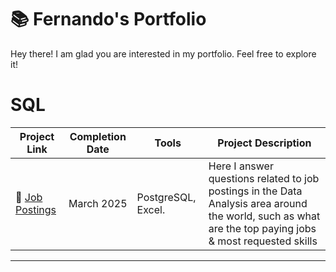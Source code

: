 # 📚 Fernando's Portfolio

Hey there! I am glad you are interested in my portfolio. Feel free to explore it!

# SQL

| Project Link | Completion Date | Tools | Project Description | 
|---|---|---|---|
| 💼 [Job Postings](https://github.com/fernandoprim/SQL_Job_Posting_Analysis) | March 2025 | PostgreSQL, Excel. | Here I answer questions related to job postings in the Data Analysis area around the world, such as what are the top paying jobs & most requested skills |

***
